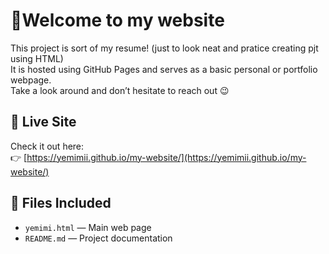 # 🚀Welcome to my website

This project is sort of my resume! (just to look neat and pratice creating pjt using HTML)  
It is hosted using GitHub Pages and serves as a basic personal or portfolio webpage.  
Take a look around and don’t hesitate to reach out 😉

## 🔗 Live Site

Check it out here:  
👉 [https://yemimii.github.io/my-website/](https://yemimii.github.io/my-website/)

## 📁 Files Included

- `yemimi.html` — Main web page
- `README.md` — Project documentation
